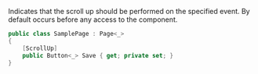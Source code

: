 Indicates that the scroll up should be performed on the specified event. By default occurs before any access to the component.

```cs
public class SamplePage : Page<_>
{
    [ScrollUp]
    public Button<_> Save { get; private set; }
}
```